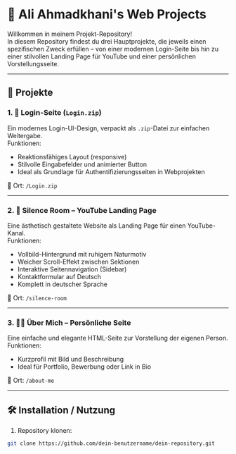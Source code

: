 # 🚀 Ali Ahmadkhani's Web Projects

Willkommen in meinem Projekt-Repository!  
In diesem Repository findest du drei Hauptprojekte, die jeweils einen spezifischen Zweck erfüllen – von einer modernen Login-Seite bis hin zu einer stilvollen Landing Page für YouTube und einer persönlichen Vorstellungsseite.

---

## 🔧 Projekte

### 1. 🔐 Login-Seite (`Login.zip`)
Ein modernes Login-UI-Design, verpackt als `.zip`-Datei zur einfachen Weitergabe.  
Funktionen:
- Reaktionsfähiges Layout (responsive)
- Stilvolle Eingabefelder und animierter Button
- Ideal als Grundlage für Authentifizierungsseiten in Webprojekten

📁 Ort: `/Login.zip`

---

### 2. 🌿 Silence Room – YouTube Landing Page
Eine ästhetisch gestaltete Website als Landing Page für einen YouTube-Kanal.  
Funktionen:
- Vollbild-Hintergrund mit ruhigem Naturmotiv
- Weicher Scroll-Effekt zwischen Sektionen
- Interaktive Seitennavigation (Sidebar)
- Kontaktformular auf Deutsch
- Komplett in deutscher Sprache

📁 Ort: `/silence-room`

---

### 3. 🙋‍♂️ Über Mich – Persönliche Seite
Eine einfache und elegante HTML-Seite zur Vorstellung der eigenen Person.  
Funktionen:
- Kurzprofil mit Bild und Beschreibung
- Ideal für Portfolio, Bewerbung oder Link in Bio

📁 Ort: `/about-me`

---

## 🛠️ Installation / Nutzung

1. Repository klonen:
```bash
git clone https://github.com/dein-benutzername/dein-repository.git
